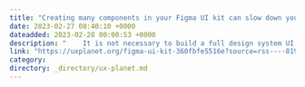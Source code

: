 ```yaml
---
title: "Creating many components in your Figma UI kit can slow down your work"
date: 2023-02-27 08:40:10 +0000
dateadded: 2023-02-28 00:00:53 +0000
description: "    It is not necessary to build a full design system UI Kit in Figma to work quickly  Continue reading on UX Planet »  "
link: "https://uxplanet.org/figma-ui-kit-360fbfe5516e?source=rss----819cc2aaeee0---4"
category:
directory: _directory/ux-planet.md
---
```

